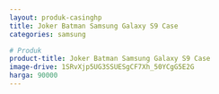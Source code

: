 ```yaml
---
layout: produk-casinghp
title: Joker Batman Samsung Galaxy S9 Case
categories: samsung

# Produk
product-title: Joker Batman Samsung Galaxy S9 Case
image-drive: 1SRvXjp5UG3SSUESgCF7Xh_50YCgG5E2G
harga: 90000
---
```

